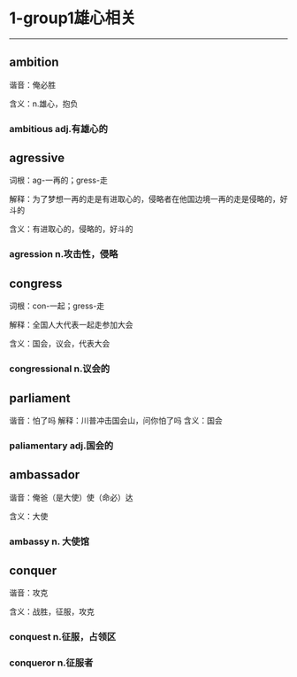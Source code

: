 # 1-group1雄心相关

---

## ambition

谐音：俺必胜

含义：n.雄心，抱负
### ambitious  adj.有雄心的


## agressive

词根：ag-一再的；gress-走

解释：为了梦想一再的走是有进取心的，侵略者在他国边境一再的走是侵略的，好斗的

含义：有进取心的，侵略的，好斗的
### agression n.攻击性，侵略


## congress

词根：con-一起；gress-走

解释：全国人大代表一起走参加大会

含义：国会，议会，代表大会
### congressional n.议会的


## parliament

谐音：怕了吗
解释：川普冲击国会山，问你怕了吗
含义：国会

### paliamentary adj.国会的


## ambassador

谐音：俺爸（是大使）使（命必）达

含义：大使

### ambassy n. 大使馆


## conquer

谐音：攻克

含义：战胜，征服，攻克

### conquest n.征服，占领区
### conqueror n.征服者